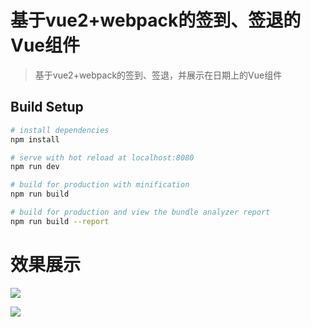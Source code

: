 # 基于vue2+webpack的签到、签退的Vue组件

> 基于vue2+webpack的签到、签退，并展示在日期上的Vue组件

## Build Setup

``` bash
# install dependencies
npm install

# serve with hot reload at localhost:8080
npm run dev

# build for production with minification
npm run build

# build for production and view the bundle analyzer report
npm run build --report
```

# 效果展示


![](https://i.imgur.com/hRKQzX9.png)

![](https://i.imgur.com/uXM6bdr.png)

